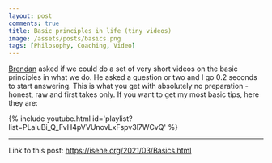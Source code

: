 ```yaml
---
layout: post
comments: true
title: Basic principles in life (tiny videos)
image: /assets/posts/basics.png
tags: [Philosophy, Coaching, Video]
---
```


[Brendan](https://www.brendanmartin.com/) asked if we could do a set of very
short videos on the basic principles in what we do. He asked a question or two
and I go 0.2 seconds to start answering. This is what you get with absolutely
no preparation - honest, raw and first takes only. If you want to get my most
basic tips, here they are:

{% include youtube.html id='playlist?list=PLaluBi_Q_FvH4pVVUnovLxFspv3l7WCvQ' %}

---
Link to this post: <https://isene.org/2021/03/Basics.html>
